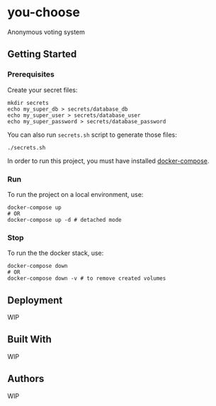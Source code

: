 # you-choose
Anonymous voting system

## Getting Started

### Prerequisites

Create your secret files:

```console
mkdir secrets
echo my_super_db > secrets/database_db
echo my_super_user > secrets/database_user
echo my_super_password > secrets/database_password
```

You can also run ```secrets.sh``` script to generate those files:

```console
./secrets.sh
```

In order to run this project, you must have installed [docker-compose](https://docs.docker.com/compose/install/).

### Run

To run the project on a local environment, use:
```console
docker-compose up
# OR
docker-compose up -d # detached mode
```

### Stop

To run the the docker stack, use:
```console
docker-compose down
# OR
docker-compose down -v # to remove created volumes
```


## Deployment

WIP

## Built With

WIP

## Authors

WIP

